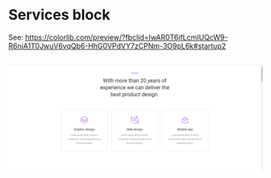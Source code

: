 # Services block
See: https://colorlib.com/preview/?fbclid=IwAR0T6jfLcmIUQcW9-R6niA1T0JwuV6vqQb6-HhG0VPdVY7zCPNm-3O9pL6k#startup2

## ![Screenshot](services.png)
